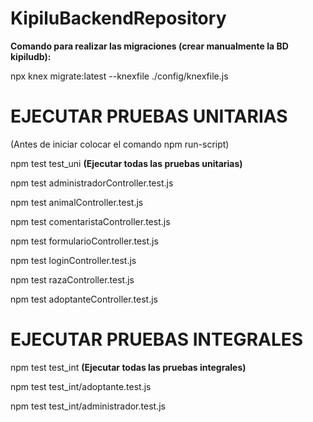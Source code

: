 # KipiluBackendRepository


**Comando para realizar las migraciones (crear manualmente la BD kipiludb):**

npx knex migrate:latest --knexfile ./config/knexfile.js

# EJECUTAR PRUEBAS UNITARIAS
 
 (Antes de iniciar colocar el comando npm run-script)

 npm test test_uni **(Ejecutar todas las pruebas unitarias)**

 npm test administradorController.test.js
 
 npm test animalController.test.js
 
 npm test comentaristaController.test.js
 
 npm test formularioController.test.js
 
 npm test loginController.test.js 
 
 npm test razaController.test.js
 
npm test adoptanteController.test.js

# EJECUTAR PRUEBAS INTEGRALES

npm test test_int **(Ejecutar todas las pruebas integrales)**

npm test test_int/adoptante.test.js

npm test test_int/administrador.test.js
